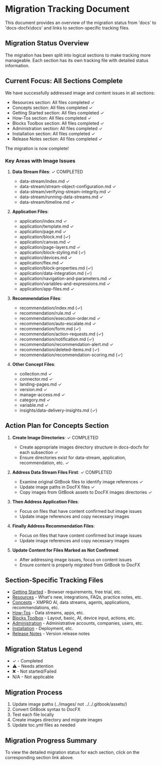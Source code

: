 # Migration Tracking Document

This document provides an overview of the migration status from 'docs' to 'docs-docfx\docs' and links to section-specific tracking files.

## Migration Status Overview

The migration has been split into logical sections to make tracking more manageable. Each section has its own tracking file with detailed status information.

## Current Focus: All Sections Complete

We have successfully addressed image and content issues in all sections:
- Resources section: All files completed ✓
- Concepts section: All files completed ✓
- Getting Started section: All files completed ✓
- How-Tos section: All files completed ✓
- Blocks Toolbox section: All files completed ✓
- Administration section: All files completed ✓
- Installation section: All files completed ✓
- Release Notes section: All files completed ✓

The migration is now complete!

### Key Areas with Image Issues

1. **Data Stream Files**: ✓ COMPLETED
   - data-stream/index.md ✓
   - data-stream/stream-object-configuration.md ✓
   - data-stream/verifying-stream-integrity.md ✓
   - data-stream/running-data-streams.md ✓
   - data-stream/timeline.md ✓

2. **Application Files**:
   - application/index.md ✓
   - application/template.md ✓
   - application/page.md ✓
   - application/block.md (✓)
   - application/canvas.md ✓
   - application/page-layers.md ✓
   - application/block-styling.md (✓)
   - application/devices.md ✓
   - application/flex.md ✓
   - application/block-properties.md (✓)
   - application/data-integration.md (✓)
   - application/navigation-and-parameters.md ✓
   - application/variables-and-expressions.md ✓
   - application/app-files.md ✓

3. **Recommendation Files**:
   - recommendation/index.md (✓)
   - recommendation/rule.md ✓
   - recommendation/execution-order.md ✓
   - recommendation/auto-escalate.md ✓
   - recommendation/form.md (✓)
   - recommendation/action-requests.md (✓)
   - recommendation/notification.md (✓)
   - recommendation/recommendation-alert.md ✓
   - recommendation/deleted-items.md (✓)
   - recommendation/recommendation-scoring.md (✓)

4. **Other Concept Files**:
   - collection.md ✓
   - connector.md ✓
   - landing-pages.md ✓
   - version.md ✓
   - manage-access.md ✓
   - category.md ✓
   - variable.md ✓
   - insights/data-delivery-insights.md (✓)

## Action Plan for Concepts Section

1. **Create Image Directories**: ✓ COMPLETED
   - Create appropriate images directory structure in docs-docfx for each subsection ✓
   - Ensure directories exist for data-stream, application, recommendation, etc. ✓

2. **Address Data Stream Files First**: ✓ COMPLETED
   - Examine original GitBook files to identify image references ✓
   - Update image paths in DocFX files ✓
   - Copy images from GitBook assets to DocFX images directories ✓

3. **Then Address Application Files**:
   - Focus on files that have content confirmed but image issues
   - Update image references and copy necessary images

4. **Finally Address Recommendation Files**:
   - Focus on files that have content confirmed but image issues
   - Update image references and copy necessary images

5. **Update Content for Files Marked as Not Confirmed**:
   - After addressing image issues, focus on content issues
   - Ensure content is properly migrated from GitBook to DocFX

## Section-Specific Tracking Files

- [Getting Started](tracking/getting-started-tracking.md) - Browser requirements, free trial, etc.
- [Resources](tracking/resources-tracking.md) - What's new, integrations, FAQs, practice notes, etc.
- [Concepts](tracking/concepts-tracking.md) - XMPRO AI, data streams, agents, applications, recommendations, etc.
- [How-Tos](tracking/how-tos-tracking.md) - Data streams, apps, etc.
- [Blocks Toolbox](tracking/blocks-toolbox-tracking.md) - Layout, basic, AI, device input, actions, etc.
- [Administration](tracking/administration-tracking.md) - Administrative accounts, companies, users, etc.
- [Installation](tracking/installation-tracking.md) - Deployment, etc.
- [Release Notes](tracking/release-notes-tracking.md) - Version release notes

## Migration Status Legend

- ✓ - Completed
- ⚠️ - Needs attention
- ❌ - Not started/Failed
- N/A - Not applicable

## Migration Process

1. Update image paths (../images/ not ../../.gitbook/assets/)
2. Convert GitBook syntax to DocFX
3. Test each file locally
4. Create images directory and migrate images
5. Update toc.yml files as needed

## Migration Progress Summary

To view the detailed migration status for each section, click on the corresponding section link above.

